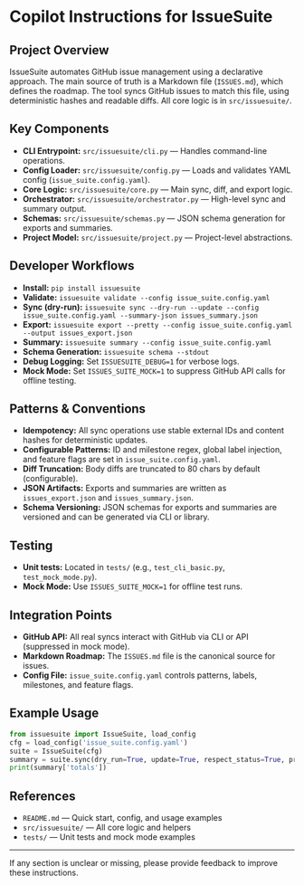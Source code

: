 # Copilot Instructions for IssueSuite

## Project Overview
IssueSuite automates GitHub issue management using a declarative approach. The main source of truth is a Markdown file (`ISSUES.md`), which defines the roadmap. The tool syncs GitHub issues to match this file, using deterministic hashes and readable diffs. All core logic is in `src/issuesuite/`.

## Key Components
- **CLI Entrypoint:** `src/issuesuite/cli.py` — Handles command-line operations.
- **Config Loader:** `src/issuesuite/config.py` — Loads and validates YAML config (`issue_suite.config.yaml`).
- **Core Logic:** `src/issuesuite/core.py` — Main sync, diff, and export logic.
- **Orchestrator:** `src/issuesuite/orchestrator.py` — High-level sync and summary output.
- **Schemas:** `src/issuesuite/schemas.py` — JSON schema generation for exports and summaries.
- **Project Model:** `src/issuesuite/project.py` — Project-level abstractions.

## Developer Workflows
- **Install:** `pip install issuesuite`
- **Validate:** `issuesuite validate --config issue_suite.config.yaml`
- **Sync (dry-run):** `issuesuite sync --dry-run --update --config issue_suite.config.yaml --summary-json issues_summary.json`
- **Export:** `issuesuite export --pretty --config issue_suite.config.yaml --output issues_export.json`
- **Summary:** `issuesuite summary --config issue_suite.config.yaml`
- **Schema Generation:** `issuesuite schema --stdout`
- **Debug Logging:** Set `ISSUESUITE_DEBUG=1` for verbose logs.
- **Mock Mode:** Set `ISSUES_SUITE_MOCK=1` to suppress GitHub API calls for offline testing.

## Patterns & Conventions
- **Idempotency:** All sync operations use stable external IDs and content hashes for deterministic updates.
- **Configurable Patterns:** ID and milestone regex, global label injection, and feature flags are set in `issue_suite.config.yaml`.
- **Diff Truncation:** Body diffs are truncated to 80 chars by default (configurable).
- **JSON Artifacts:** Exports and summaries are written as `issues_export.json` and `issues_summary.json`.
- **Schema Versioning:** JSON schemas for exports and summaries are versioned and can be generated via CLI or library.

## Testing
- **Unit tests:** Located in `tests/` (e.g., `test_cli_basic.py`, `test_mock_mode.py`).
- **Mock Mode:** Use `ISSUES_SUITE_MOCK=1` for offline test runs.

## Integration Points
- **GitHub API:** All real syncs interact with GitHub via CLI or API (suppressed in mock mode).
- **Markdown Roadmap:** The `ISSUES.md` file is the canonical source for issues.
- **Config File:** `issue_suite.config.yaml` controls patterns, labels, milestones, and feature flags.

## Example Usage
```python
from issuesuite import IssueSuite, load_config
cfg = load_config('issue_suite.config.yaml')
suite = IssueSuite(cfg)
summary = suite.sync(dry_run=True, update=True, respect_status=True, preflight=False)
print(summary['totals'])
```

## References
- `README.md` — Quick start, config, and usage examples
- `src/issuesuite/` — All core logic and helpers
- `tests/` — Unit tests and mock mode examples

---

If any section is unclear or missing, please provide feedback to improve these instructions.
